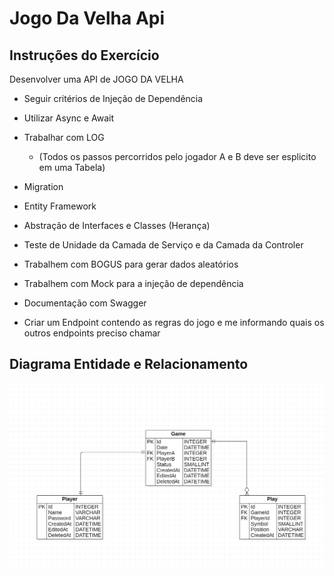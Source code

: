 # Jogo Da Velha Api

## Instruções do Exercício

Desenvolver uma API de JOGO DA VELHA


- Seguir critérios de Injeção de Dependência

- Utilizar Async e Await

- Trabalhar com LOG 
  - (Todos os passos percorridos pelo jogador A e B deve ser esplicito em uma Tabela)
- Migration
- Entity Framework
- Abstração de Interfaces e Classes (Herança)
- Teste de Unidade da Camada de Serviço e da Camada da Controler
- Trabalhem com BOGUS para gerar dados aleatórios
- Trabalhem com Mock para a injeção de dependência
- Documentação com Swagger
- Criar um Endpoint contendo as regras do jogo e me informando quais os outros endpoints preciso chamar

## Diagrama Entidade e Relacionamento

![Diagrama de Entidades e Relacionamentos](./Documentation/images/DER-JOGO_VELHA.png)